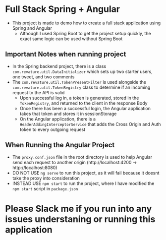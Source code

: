 # Full Stack Spring + Angular
* This project is made to demo how to create a full stack application using Spring and Angular
    * Although I used Spring Boot to get the project setup quickly, the exact same logic can be used without Spring Boot

## Important Notes when running project
* In the Spring backend project, there is a class `com.revature.util.DataInitializer` which sets up two starter users, one tweet, and two comments
* The `com.revature.util.TokenPresentFilter` is used alongside the `com.revature.util.TokenRegistry` class to determine if an incoming request to the API is valid
    * Upon successful log in, a token is generated, stored in the `TokenRegistry`, and returned to the client in the response Body
    * Once there has been a successful login, the Angular application takes that token and stores it in sessionStorage
    * On the Angular application, there is a `HeaderAddingInterceptorService` that adds the Cross Origin and Auth token to every outgoing request

## When Running the Angular Project
* The `proxy.conf.json` file in the root directory is used to help Angular send each request to another origin (http://localhost:4200 -> http://localhost:8080)
* DO NOT USE `ng serve` to run this project, as it will fail because it doesnt take the proxy into consideration
* INSTEAD USE `npm start` to run the project, where I have modified the `npm start` script in `package.json`


# Please Slack me if you run into any issues understaning or running this application
